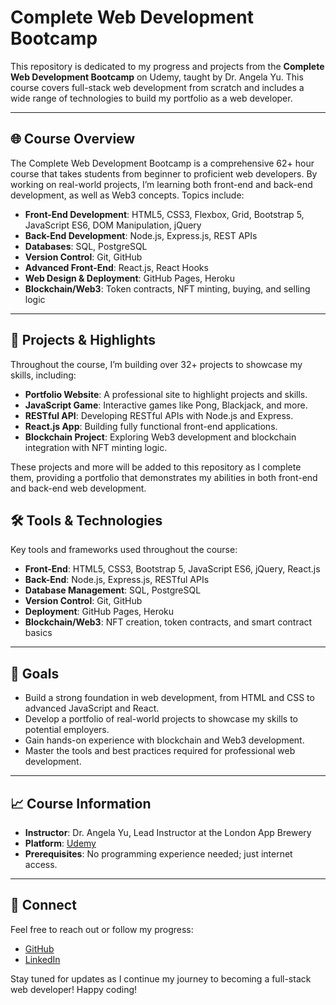 # Complete Web Development Bootcamp

This repository is dedicated to my progress and projects from the **Complete Web Development Bootcamp** on Udemy, taught by Dr. Angela Yu. This course covers full-stack web development from scratch and includes a wide range of technologies to build my portfolio as a web developer.

---

## 🌐 Course Overview

The Complete Web Development Bootcamp is a comprehensive 62+ hour course that takes students from beginner to proficient web developers. By working on real-world projects, I’m learning both front-end and back-end development, as well as Web3 concepts. Topics include:

- **Front-End Development**: HTML5, CSS3, Flexbox, Grid, Bootstrap 5, JavaScript ES6, DOM Manipulation, jQuery
- **Back-End Development**: Node.js, Express.js, REST APIs
- **Databases**: SQL, PostgreSQL
- **Version Control**: Git, GitHub
- **Advanced Front-End**: React.js, React Hooks
- **Web Design & Deployment**: GitHub Pages, Heroku
- **Blockchain/Web3**: Token contracts, NFT minting, buying, and selling logic

---

## 🚀 Projects & Highlights

Throughout the course, I’m building over 32+ projects to showcase my skills, including:

- **Portfolio Website**: A professional site to highlight projects and skills.
- **JavaScript Game**: Interactive games like Pong, Blackjack, and more.
- **RESTful API**: Developing RESTful APIs with Node.js and Express.
- **React.js App**: Building fully functional front-end applications.
- **Blockchain Project**: Exploring Web3 development and blockchain integration with NFT minting logic.

These projects and more will be added to this repository as I complete them, providing a portfolio that demonstrates my abilities in both front-end and back-end web development.

## 🛠 Tools & Technologies

Key tools and frameworks used throughout the course:

- **Front-End**: HTML5, CSS3, Bootstrap 5, JavaScript ES6, jQuery, React.js
- **Back-End**: Node.js, Express.js, RESTful APIs
- **Database Management**: SQL, PostgreSQL
- **Version Control**: Git, GitHub
- **Deployment**: GitHub Pages, Heroku
- **Blockchain/Web3**: NFT creation, token contracts, and smart contract basics

---

## 🎯 Goals

- Build a strong foundation in web development, from HTML and CSS to advanced JavaScript and React.
- Develop a portfolio of real-world projects to showcase my skills to potential employers.
- Gain hands-on experience with blockchain and Web3 development.
- Master the tools and best practices required for professional web development.

---

## 📈 Course Information

- **Instructor**: Dr. Angela Yu, Lead Instructor at the London App Brewery
- **Platform**: [Udemy](https://www.udemy.com/)
- **Prerequisites**: No programming experience needed; just internet access.

---

## 🔗 Connect

Feel free to reach out or follow my progress:

- [GitHub](https://github.com/Harshit-Soni78)
- [LinkedIn](https://www.linkedin.com/in/harshit-soni78/)

Stay tuned for updates as I continue my journey to becoming a full-stack web developer! Happy coding!
